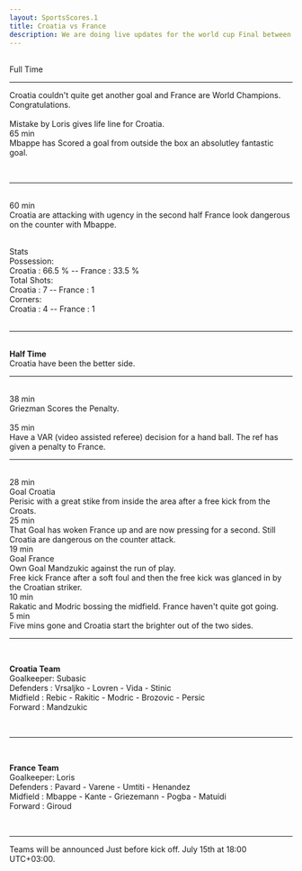 ```yaml
---
layout: SportsScores.1
title: Croatia vs France
description: We are doing live updates for the world cup Final between France and Croatia.
---
```

<br>
Full Time
<br>

___

Croatia couldn't quite get another goal and France are World Champions. Congratulations.
<br>
<br>
Mistake by Loris gives life line for Croatia.
<br>
65 min
<br>
Mbappe has Scored a goal from outside the box an absolutley fantastic goal.

<br>

___

<br>60 min<br>
Croatia are attacking with ugency in the second half France look dangerous on the counter with Mbappe.

<br>
Stats<br>
Possession:<br>Croatia : 66.5 % -- France : 33.5 %<br>
Total Shots:<br>Croatia : 7 -- France : 1<br>
Corners:<br>Croatia : 4 -- France : 1<br> 


<br>


___

<br><b>Half Time</b><br>
Croatia have been the better side.

___

<br>
38 min
<br>
Griezman Scores the Penalty. 
<br>

<br>
35 min
<br>
Have a VAR (video assisted referee) decision for a hand ball. The ref has given a penalty to France.
<br>

___

<br>
28 min
<br>
Goal Croatia<br>
Perisic with a great stike from inside the area after a free kick from the Croats.
<br>
25 min
<br>
That Goal has woken France up and are now pressing for a second. Still Croatia are dangerous on the counter attack.
<br>
19 min
<br>
Goal France<br>
Own Goal Mandzukic against the run of play.<br>
Free kick France after a soft foul and then the free kick was glanced in by the Croatian striker.

<br>
10 min
<br>
Rakatic and Modric bossing the midfield. France haven't quite got going.

<br>
5 min
<br>
Five mins gone and Croatia start the brighter out of the two sides.

___

<br>

<b>Croatia Team</b><br>
Goalkeeper: Subasic<br>
Defenders : Vrsaljko  -  Lovren - Vida - Stinic<br>
Midfield  : Rebic - Rakitic - Modric - Brozovic - Persic<br>
Forward   : Mandzukic<br>

<br>


___
<br>

<b>France Team</b><br>
Goalkeeper: Loris<br>
Defenders : Pavard  -  Varene - Umtiti - Henandez<br>
Midfield  : Mbappe - Kante - Griezemann - Pogba - Matuidi<br>
Forward   : Giroud<br>

<br>

____


Teams will be announced Just before kick off. July 15th at 18:00 UTC+03:00.








